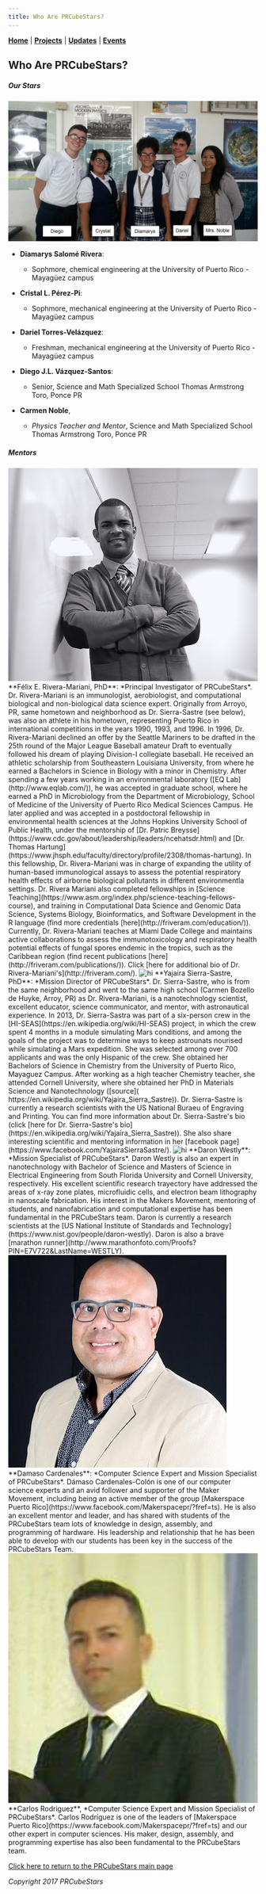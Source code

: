 ```yaml
---
title: Who Are PRCubeStars?  
---  
```



[**Home**](https://friveramariani.github.io/PRCubeStars/) | [**Projects**](https://friveramariani.github.io/PRCubeStars/projects) | [**Updates**](https://friveramariani.github.io/PRCubeStars/updates) | [**Events**](https://friveramariani.github.io/PRCubeStars/images)

## Who Are PRCubeStars? 

##### Our Stars

<img src="Images/StudentsTeacher.jpg" alt="hi" class="inline"/>

- **Diamarys Salomé Rivera**: 
	+ Sophmore, chemical engineering at the University of Puerto Rico - Mayagüez campus

- **Cristal L. Pérez-Pi**: 
	+ Sophmore, mechanical engineering at the University of Puerto Rico - Mayagüez campus

- **Dariel Torres-Velázquez**: 
	+ Freshman, mechanical engineering at the University of Puerto Rico - Mayagüez campus

- **Diego J.L. Vázquez-Santos**:
	+ Senior, Science and Math Specialized School Thomas Armstrong Toro, Ponce PR

- **Carmen Noble**, 
	+ *Physics Teacher and Mentor*, Science and Math Specialized School Thomas Armstrong Toro, Ponce PR

##### Mentors

<img src="Images/FelixRiveraMariani.jpg" alt="hi" class="inline"/> 
**Félix E. Rivera-Mariani, PhD**: *Principal Investigator of PRCubeStars*. Dr. Rivera-Mariani is an immunologist, aerobiologist, and computational biological and non-biological data science expert. Originally from Arroyo, PR, same hometown and neighborhood as Dr. Sierra-Sastre (see below), was also an athlete in his hometown, representing Puerto Rico in international competitions in the years 1990, 1993, and 1996. In 1996, Dr. Rivera-Mariani declined an offer by the Seattle Mariners to be drafted in the 25th round of the Major League Baseball amateur Draft to eventually followed his dream of playing Division-I collegiate baseball. He received an athletic scholarship from Southeastern Louisiana University, from where he earned a Bachelors in Science in Biology with a minor in Chemistry. After spending a few years working in an environmental laboratory ([EQ Lab](http://www.eqlab.com/)), he was accepted in graduate school, where he earned a PhD in Microbiology from the Department of Microbiology, School of Medicine of the University of Puerto Rico Medical Sciences Campus. He later applied and was accepted in a postdoctoral fellowship in environmental health sciences at the Johns Hopkins University School of Public Health, under the mentorship of [Dr. Patric Breysse](https://www.cdc.gov/about/leadership/leaders/ncehatsdr.html) and [Dr. Thomas Hartung](https://www.jhsph.edu/faculty/directory/profile/2308/thomas-hartung). In this fellowship, Dr. Rivera-Mariani was in charge of expanding the utility of human-based immunological assays to assess the potential respiratory health effects of airborne biological pollutants in different environmentla settings. Dr. Rivera Mariani also completed fellowships in [Science Teaching](https://www.asm.org/index.php/science-teaching-fellows-course), and training in Computational Data Science and Genomic Data Science, Systems Biology, Bioinformatics, and Software Development in the R language (find more credentials [here](http://friveram.com/education/)). Currently, Dr. Rivera-Mariani teaches at Miami Dade College and maintains active collaborations to assess the immunotoxicology and respiratory health potential effects of fungal spores endemic in the tropics, such as the Caribbean region (find recent publications [here](http://friveram.com/publications/)). Click [here for additional bio of  Dr. Rivera-Mariani's](http://friveram.com/).
  

<img src="Images/YajairaSierraSastre.JPG" alt="hi" class="inline"/> 
**Yajaira Sierra-Sastre, PhD**: *Mission Director of PRCubeStars*. Dr. Sierra-Sastre, who is from the same neighborhood and went to the same high school (Carmen Bozello de Huyke, Arroy, PR) as Dr. Rivera-Mariani, is a nanotechnology scientist, excellent educator, science communicator, and mentor, with astronautical experience. In 2013, Dr. Sierra-Sastra was part of a six-person crew in the [HI-SEAS](https://en.wikipedia.org/wiki/HI-SEAS) project, in which the crew spent 4 months in a module simulating Mars conditions, and among the goals of the project was to determine ways to keep astrounats nourised while simulating a Mars expedition. She was selected among over 700 applicants and was the only Hispanic of the crew. She obtained her Bachelors of Science in Chemistry from the University of Puerto Rico, Mayaguez Campus. After working as a high teacher Chemistry teacher, she attended Cornell University, where she obtained her PhD in Materials Science and Nanotechnology ([source]( https://en.wikipedia.org/wiki/Yajaira_Sierra_Sastre)). Dr. Sierra-Sastre is currently a research scientists with the US National Buraeu of Engraving and Printing. You can find more information about Dr. Sierra-Sastre's bio (click [here for Dr. Sierra-Sastre's bio](https://en.wikipedia.org/wiki/Yajaira_Sierra_Sastre)). She also share interesting scientific and mentoring information in her [facebook page](https://www.facebook.com/YajairaSierraSastre/).   
  

<img src="Images/DaronWestly.JPG" alt="hi" class="inline"/> 
**Daron Westly**: *Mission Specialist of PRCubeStars*. Daron Westly is also an expert in nanotechnology with Bachelor of Science and Masters of Science in Electrical Engineering from South Florida University and Cornell University, respectively. His excellent scientific research trayectory have addressed the areas of x-ray zone plates, microfluidic cells, and electron beam lithography in nanoscale fabrication. His interest in the Makers Movement, mentoring of students, and nanofabrication and computational expertise has been fundamental in the PRCubeStars team. Daron is currently a research scientists at the [US National Institute of Standards and Technology](https://www.nist.gov/people/daron-westly). Daron is also a brave [marathon runner](http://www.marathonfoto.com/Proofs?PIN=E7V722&LastName=WESTLY).  
  

<img src="Images/DamasoCardenalesColon.jpg" alt="hi" class="inline"/>   
**Damaso Cardenales**: *Computer Science Expert and Mission Specialist of PRCubeStars*. Dámaso Cardenales-Colón is one of our computer science experts and an avid follower and supporter of the Maker Movement, including being an active member of the group [Makerspace Puerto Rico](https://www.facebook.com/Makerspacepr/?fref=ts). He is also an excellent mentor and leader, and has shared with students of the PRCubeStars team lots of knowledge in design, assembly, and programming of hardware. His leadership and relationship that he has been able to develop with our students has been key in the success of the PRCubeStars Team. 
  

<img src="Images/CarlosRodriguez.jpg" alt="hi" class="inline"/> 
**Carlos Rodriguez**, *Computer Science Expert and Mission Specialist of PRCubeStars*. Carlos Rodríguez is one of the leaders of [Makerspace Puerto Rico](https://www.facebook.com/Makerspacepr/?fref=ts) and our other expert in computer sciences. His maker, design, assembly, and programming expertise has also been fundamental to the PRCubeStars team.


<script>
  (function(i,s,o,g,r,a,m){i['GoogleAnalyticsObject']=r;i[r]=i[r]||function(){
  (i[r].q=i[r].q||[]).push(arguments)},i[r].l=1*new Date();a=s.createElement(o),
  m=s.getElementsByTagName(o)[0];a.async=1;a.src=g;m.parentNode.insertBefore(a,m)
  })(window,document,'script','https://www.google-analytics.com/analytics.js','ga');

  ga('create', 'UA-103557590-2', 'auto');
  ga('send', 'pageview');

</script>

[Click here to return to the PRCubeStars main page](https://friveramariani.github.io/PRCubeStars/)

*Copyright 2017 PRCubeStars*